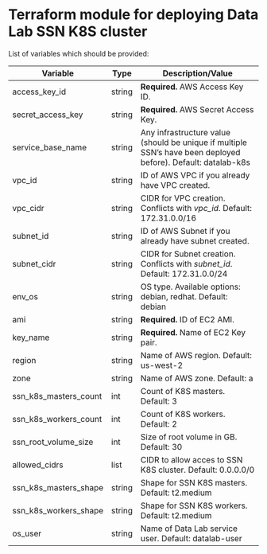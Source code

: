 # Terraform module for deploying Data Lab SSN K8S cluster

List of variables which should be provided:

| Variable                 | Type   | Description/Value                                                                                         |
|--------------------------|--------|-----------------------------------------------------------------------------------------------------------|
| access\_key\_id          | string | **Required.** AWS Access Key ID.                                                                          |
| secret\_access\_key      | string | **Required.** AWS Secret Access Key.                                                                      |
| service\_base\_name      | string | Any infrastructure value (should be unique if multiple SSN’s have been deployed before). Default: datalab-k8s|
| vpc\_id                  | string | ID of AWS VPC if you already have VPC created.                                                            | 
| vpc\_cidr                | string | CIDR for VPC creation. Conflicts with _vpc\_id_. Default: 172.31.0.0/16                                   |
| subnet\_id               | string | ID of AWS Subnet if you already have subnet created.                                                      |
| subnet\_cidr             | string | CIDR for Subnet creation. Conflicts with _subnet\_id_. Default: 172.31.0.0/24                             |
| env\_os                  | string | OS type. Available options: debian, redhat. Default: debian                                               |
| ami                      | string | **Required.** ID of EC2 AMI.                                                                              |
| key\_name                | string | **Required.** Name of EC2 Key pair.                                                                       |
| region                   | string | Name of AWS region. Default: us-west-2                                                                    |
| zone                     | string | Name of AWS zone. Default: a                                                                              |
| ssn\_k8s\_masters\_count | int    | Count of K8S masters. Default: 3                                                                          |
| ssn\_k8s\_workers\_count | int    | Count of K8S workers. Default: 2                                                                          |
| ssn\_root\_volume\_size  | int    | Size of root volume in GB. Default: 30                                                                    |
| allowed\_cidrs           | list   | CIDR to allow acces to SSN K8S cluster. Default: 0.0.0.0/0                                                |
| ssn\_k8s\_masters\_shape | string | Shape for SSN K8S masters. Default: t2.medium                                                             |
| ssn\_k8s\_workers\_shape | string | Shape for SSN K8S workers. Default: t2.medium                                                             |
| os\_user                 | string | Name of Data Lab service user. Default: datalab-user                                                             |
